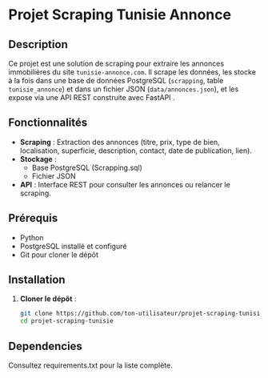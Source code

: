 # Projet Scraping Tunisie Annonce

## Description
Ce projet est une solution de scraping pour extraire les annonces immobilières du site `tunisie-annonce.com`. Il scrape les données, les stocke à la fois dans une base de données PostgreSQL (`scrapping`, table `tunisie_annonce`) et dans un fichier JSON (`data/annonces.json`), et les expose via une API REST construite avec FastAPI .

## Fonctionnalités
- **Scraping** : Extraction des annonces (titre, prix, type de bien, localisation, superficie, description, contact, date de publication, lien).
- **Stockage** :
  - Base PostgreSQL (Scrapping.sql)
  - Fichier JSON 
- **API** : Interface REST pour consulter les annonces ou relancer le scraping.

## Prérequis
- Python 
- PostgreSQL installé et configuré
- Git pour cloner le dépôt

## Installation
1. **Cloner le dépôt** :
   ```bash
   git clone https://github.com/ton-utilisateur/projet-scraping-tunisie.git
   cd projet-scraping-tunisie

## Dependencies
   Consultez requirements.txt pour la liste complète.
